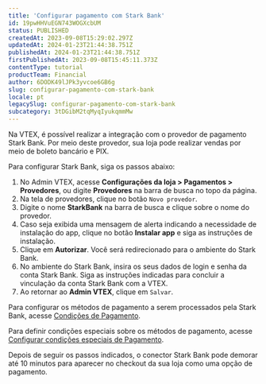 ```yaml
---
title: 'Configurar pagamento com Stark Bank'
id: 19pwHHVuEGN743WOGXcbUM
status: PUBLISHED
createdAt: 2023-09-08T15:29:02.297Z
updatedAt: 2024-01-23T21:44:38.751Z
publishedAt: 2024-01-23T21:44:38.751Z
firstPublishedAt: 2023-09-08T15:45:11.373Z
contentType: tutorial
productTeam: Financial
author: 6DODK49lJPk3yvcoe6GB6g
slug: configurar-pagamento-com-stark-bank
locale: pt
legacySlug: configurar-pagamento-com-stark-bank
subcategory: 3tDGibM2tqMyqIyukqmmMw
---
```


Na VTEX, é possível realizar a integração com o provedor de pagamento Stark Bank. Por meio deste provedor, sua loja pode realizar vendas por meio de boleto bancário e PIX.

Para configurar Stark Bank, siga os passos abaixo:

1. No Admin VTEX, acesse __Configurações da loja > Pagamentos > Provedores__, ou digite __Provedores__ na barra de busca no topo da página.
2. Na tela de provedores, clique no botão `Novo provedor`.
3. Digite o nome __StarkBank__ na barra de busca e clique sobre o nome do provedor.
4. Caso seja exibida uma mensagem de alerta indicando a necessidade de instalação do app, clique no botão __Instalar app__ e siga as instruções de instalação.
5. Clique em __Autorizar__. Você será redirecionado para o ambiente do Stark Bank.
6. No ambiente do Stark Bank, insira os seus dados de login e senha da conta Stark Bank. Siga as instruções indicadas para concluir a vinculação da conta Stark Bank com a VTEX.
7. Ao retornar ao __Admin VTEX__, clique em `Salvar`.

Para configurar os métodos de pagamento a serem processados pela Stark Bank, acesse [Condições de Pagamento](https://help.vtex.com/pt/tutorial/condicoes-de-pagamento). 

Para definir condições especiais sobre os métodos de pagamento, acesse [Configurar condições especiais de Pagamento](https://help.vtex.com/pt/tutorial/condicoes-especiais--tutorials_456#).

Depois de seguir os passos indicados, o conector Stark Bank pode demorar até 10 minutos para aparecer no checkout da sua loja como uma opção de pagamento. 
